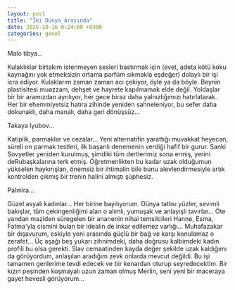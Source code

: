 ```yaml
---
layout: post
title: "İki Dünya Arasında"
date: 2025-10-16 0:24:00 +0300
categories: genel
---
```


Malo tibya...

Kulaklıklar birtakım istenmeyen sesleri bastırmak için (evet, adeta kötü koku kaynağını yok etmeksizin ortama parfüm sıkmakla eşdeğer) dolaylı bir işi icra ediyor.
Kulaklarım zaman zaman acı çekiyor, öyle ya da böyle. Beynin plastisitesi muazzam, dehşet ve hayrete kapılmamak elde değil. Yoldaşlar bir bir aramızdan ayrılıyor,
her gece biraz daha yalnızlığımızı hatırlatarak. Her bir ehemmiyetsiz hatıra zihinde yeniden sahneleniyor, bu sefer daha dokunaklı, daha manalı, daha geri dönüşsüz...

Takaya lyubov...

Katiplik, parmaklar ve cezalar... Yeni alternatifin yarattığı muvakkat heyecan, süreli on parmak testleri, ilk başarılı denemenin verdiği hafif bir gurur.
Sanki Sovyetler yeniden kurulmuş, şimdiki tüm dertlerimiz sona ermiş, yerini deRubaşkalarına terk etmiş. Öğretmenlikten bu kadar uzak olduğumun yükselen haykırışları,
önemsiz bir ihtimalin bile bunu alevlendirmesiyle artık kontrolden çıkmış bir trenin halini almıştı şüphesiz.

Palmira...

Güzel asyalı kadınlar... Her birine bayılıyorum. Dünya tatlısı yüzler, sevimli bakışlar, tüm çekingenliğimi alan o alımlı, yumuşak ve anlayışlı tavırlar...
Öte yandan maziden süregelen bir ananenin nihai temsilcileri Hanne, Esma, Fatma'yla cismini bulan bir idealin de inkar edilemez varlığı... Muhafazakar bir
dışavurum, eskiyle yeni arasında güçlü bir bağ ve karşı konulamaz o zerafet... Üç aşağı beş yukarı zihnimdeki, daha doğrusu kalbimdeki kadın profili bu olsa gerekti.
Slav cemaatinden kayda değer şekilde uzak kaldığımı da görüyordum, anlaşılan aradığım zevk onlarda mevcut değildi. Bu işi tamamen genlerime tevdi edecek ve bir
kenardan oturup seyredecektim. Bir kızın peşinden koşmayalı uzun zaman olmuş Merlin, seni yeni bir maceraya gayet hevesli görüyorum...
